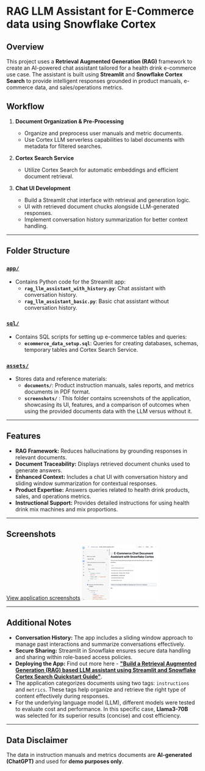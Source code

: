 # RAG LLM Assistant for E-Commerce data using Snowflake Cortex  

## Overview  
This project uses a **Retrieval Augmented Generation (RAG)** framework to create an AI-powered chat assistant tailored for a health drink e-commerce use case. The assistant is built using **Streamlit** and **Snowflake Cortex Search** to provide intelligent responses grounded in product manuals, e-commerce data, and sales/operations metrics.  

## Workflow  
1. **Document Organization & Pre-Processing**  
   - Organize and preprocess user manuals and metric documents.  
   - Use Cortex LLM serverless capabilities to label documents with metadata for filtered searches.  

2. **Cortex Search Service**  
   - Utilize Cortex Search for automatic embeddings and efficient document retrieval.  

3. **Chat UI Development**  
   - Build a Streamlit chat interface with retrieval and generation logic.  
   - UI with retrieved document chucks alongside LLM-generated responses.  
   - Implement conversation history summarization for better context handling.  

---

## Folder Structure  

### [`app/`](https://github.com/bhargaviHQ/rag-llm-assistant-with-snowflake-cortex/tree/main/app)  
- Contains Python code for the Streamlit app:  
  - **`rag_llm_assistant_with_history.py`**: Chat assistant with conversation history.  
  - **`rag_llm_assistant_basic.py`**: Basic chat assistant without conversation history.  

### [`sql/`](https://github.com/bhargaviHQ/rag-llm-assistant-with-snowflake-cortex/tree/main/sql) 
- Contains SQL scripts for setting up e-commerce tables and queries:  
  - **`ecommerce_data_setup.sql`**: Queries for creating databases, schemas, temporary tables and Cortex Search Service.

### [`assets/`](https://github.com/bhargaviHQ/rag-llm-assistant-with-snowflake-cortex/tree/main/assets) 
- Stores data and reference materials:  
  - **`documents/`**: Product instruction manuals, sales reports, and metrics documents in PDF format.  
  - **`screenshots/`** : This folder contains screenshots of the application, showcasing its UI, features, and a comparison of outcomes when using the provided documents data with the LLM versus without it.

---
## Features  
- **RAG Framework:** Reduces hallucinations by grounding responses in relevant documents.  
- **Document Traceability:** Displays retrieved document chunks used to generate answers.  
- **Enhanced Context:** Includes a chat UI with conversation history and sliding window summarization for contextual responses.  
- **Product Expertise:** Answers queries related to health drink products, sales, and operations metrics.  
- **Instructional Support:** Provides detailed instructions for using health drink mix machines and mix proportions.  

---

## Screenshots
[View application screenshots](https://github.com/bhargaviHQ/rag-llm-assistant-with-snowflake-cortex/tree/main/assets/screenshots)
<img src="https://github.com/bhargaviHQ/rag-llm-assistant-with-snowflake-cortex/blob/main/assets/screenshots/img_05.png" alt="chat bot" width="200"/>

---
## Additional Notes  

- **Conversation History:** The app includes a sliding window approach to manage past interactions and summarize conversations effectively.  
- **Secure Sharing:** Streamlit in Snowflake ensures secure data handling and sharing within role-based access policies.  
- **Deploying the App:** Find out more here - [**"Build a Retrieval Augmented Generation (RAG) based LLM assistant using Streamlit and Snowflake Cortex Search Quickstart Guide"**](https://quickstarts.snowflake.com/guide/ask_questions_to_your_own_documents_with_snowflake_cortex_search/index.html).
-  The application categorizes documents using two tags: `instructions` and `metrics`. These tags help organize and retrieve the right type of content effectively during responses.
- For the underlying language model (LLM), different models were tested to evaluate cost and performance. In this specific case, **Llama3-70B** was selected for its superior results (concise) and cost efficiency.
---

## Data Disclaimer  

The data in instruction manuals and metrics documents are **AI-generated (ChatGPT)** and used for **demo purposes only**.   
